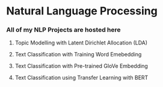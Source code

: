 # Natural Language Processing
### All of my NLP Projects are hosted here

1) Topic Modelling with Latent Dirichlet Allocation (LDA)

2) Text Classification with Training Word Emebedding 

3) Text Classification with Pre-trained GloVe Embedding

4) Text Classification using Transfer Learning with BERT
